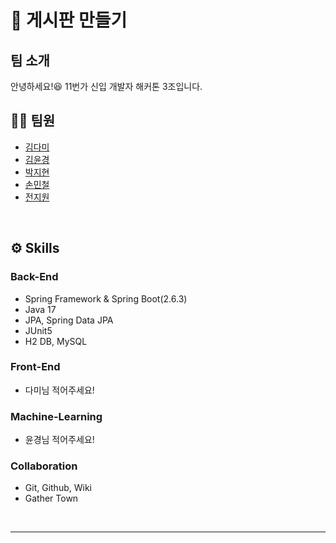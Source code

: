# 📜 게시판 만들기

## 팀 소개
안녕하세요!😆 11번가 신입 개발자 해커톤 3조입니다.

## 👫🏻 팀원
- [김다미](https://github.com/damilog)
- [김윤경](https://github.com/fpal95)
- [박지현](https://github.com/jihyunhillpark)
- [손민철](https://github.com/MinChul-Son)
- [전지원](https://github.com/kworkbee)

<br>

## ⚙️ Skills
### Back-End
- Spring Framework & Spring Boot(2.6.3)
- Java 17
- JPA, Spring Data JPA
- JUnit5
- H2 DB, MySQL

### Front-End
- 다미님 적어주세요!

### Machine-Learning
- 윤경님 적어주세요!

### Collaboration
- Git, Github, Wiki
- Gather Town

<br>

---

<br>

